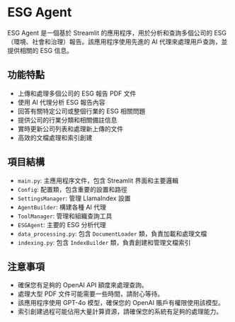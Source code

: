 # ESG Agent

ESG Agent 是一個基於 Streamlit 的應用程序，用於分析和查詢多個公司的 ESG（環境、社會和治理）報告。該應用程序使用先進的 AI 代理來處理用戶查詢，並提供相關的 ESG 信息。

## 功能特點

- 上傳和處理多個公司的 ESG 報告 PDF 文件
- 使用 AI 代理分析 ESG 報告內容
- 回答有關特定公司或整個行業的 ESG 相關問題
- 提供公司的行業分類和相關備註信息
- 實時更新公司列表和處理新上傳的文件
- 高效的文檔處理和索引創建

## 項目結構

- `main.py`: 主應用程序文件，包含 Streamlit 界面和主要邏輯
- `Config`: 配置類，包含重要的設置和路徑
- `SettingsManager`: 管理 LlamaIndex 設置
- `AgentBuilder`: 構建各種 AI 代理
- `ToolManager`: 管理和組織查詢工具
- `ESGAgent`: 主要的 ESG 分析代理
- `data_processing.py`: 包含 `DocumentLoader` 類，負責加載和處理文檔
- `indexing.py`: 包含 `IndexBuilder` 類，負責創建和管理文檔索引

## 注意事項

- 確保您有足夠的 OpenAI API 額度來處理查詢。
- 處理大型 PDF 文件可能需要一些時間，請耐心等待。
- 該應用程序使用 GPT-4o 模型，確保您的 OpenAI 賬戶有權限使用該模型。
- 索引創建過程可能佔用大量計算資源，請確保您的系統有足夠的處理能力。
